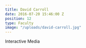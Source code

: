 ```yaml
---
title: David Carroll
date: 2016-07-20 15:46:00 Z
position: 12
type: Faculty
image: "/uploads/david-carroll.jpg"
---
```


Interactive Media
